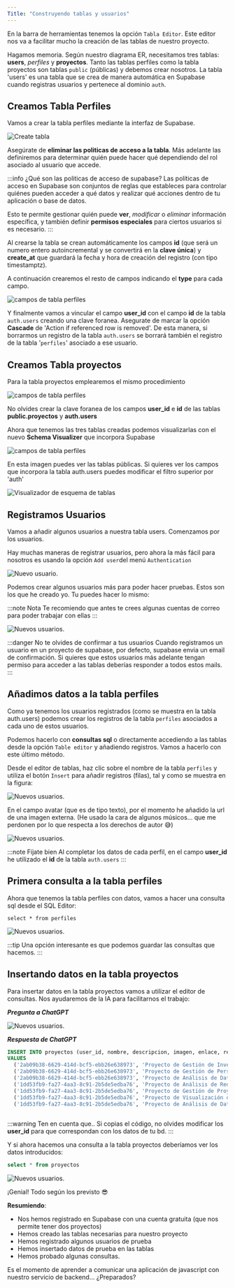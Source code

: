 ```yaml
---
Title: "Construyendo tablas y usuarios"
---
```


En la barra de herramientas tenemos la opción `Tabla Editor`. Este editor nos va a facilitar mucho la creación de las tablas de nuestro proyecto. 

Hagamos memoria. Según nuestro diagrama ER, necesitamos tres tablas: **users**, *perfiles* y **proyectos**. Tanto las tablas perfiles como la tabla proyectos son tablas `public` (públicas) y debemos crear nosotros. La tabla 'users' es una tabla que se crea de manera automática en Supabase cuando registras usuarios y pertenece al dominio `auth`.

## Creamos Tabla Perfiles

Vamos a crear la tabla perfiles mediante la interfaz de Supabase.

![Create tabla](/imagenes/v1/bd/creartabla.png)

Asegúrate de **eliminar las politicas de acceso a la tabla**. Más adelante las definiremos para determinar quién puede hacer qué dependiendo del rol asociado al usuario que accede.

:::info ¿Qué son las politicas de acceso de supabase?
 Las políticas de acceso en Supabase son conjuntos de reglas que estableces para controlar quiénes pueden acceder a qué datos y realizar qué acciones dentro de tu aplicación o base de datos. 
 
 Esto te permite gestionar quién puede **ver**, *modificar* o *eliminar* información específica, y también definir **permisos especiales** para ciertos usuarios si es necesario.
:::

Al crearse la tabla se crean automáticamente los campos **id** (que será un numero entero autoincremental y se convertirá en la **clave única**) y **create_at** que guardará la fecha y hora de creación del registro (con tipo timestamptz).

A continuación crearemos el resto de campos indicando el **type** para cada campo.

![campos de tabla perfiles](/imagenes/v1/bd/perfiles.png)

Y finalmente vamos a vincular el campo **user_id** con el campo **id** de la tabla `auth.users` creando una clave foranea. Asegurate de marcar la opción **Cascade** de 'Action if referenced row is removed'. De esta manera, si borrarmos un registro de la tabla `auth.users` se borrará también el registro de la tabla '`perfiles`' asociado a ese usuario.

## Creamos Tabla proyectos
Para la tabla proyectos emplearemos el mismo procedimiento

![campos de tabla perfiles](/imagenes/v1/bd/tablaproyectos.png)

No olvides crear la clave foranea de los campos **user_id** e **id** de las tablas **public.proyectos** y **auth.users** 

Ahora que tenemos las tres tablas creadas podemos visualizarlas con el nuevo **Schema Visualizer** que incorpora Supabase

![campos de tabla perfiles](/imagenes/v1/bd/schemavisualizer.png)

En esta imagen puedes ver las tablas públicas. Si quieres ver los campos que incorpora la tabla auth.users puedes modificar el filtro superior por 'auth'

![Visualizador de esquema de tablas](/imagenes/v1/bd/schemavisualizer_users.png)

## Registramos Usuarios

Vamos a añadir algunos usuarios a nuestra tabla users. Comenzamos por los usuarios. 

Hay muchas maneras de registrar usuarios, pero ahora la más fácil para nosotros es usando la opción `Add user`del menú `Authentication`

![Nuevo usuario](/imagenes/v1/bd/newuser.png).

Podemos crear algunos usuarios más para poder hacer pruebas. Estos son los que he creado yo. Tu puedes hacer lo mismo:

:::note Nota
Te recomiendo que antes te crees algunas cuentas de correo para poder trabajar con ellas
:::

![Nuevos usuarios](/imagenes/v1/bd/users.png).

:::danger No te olvides de confirmar a tus usuarios
Cuando registramos un usuario en un proyecto de supabase, por defecto, supabase envia un email de confirmación. Si quieres que estos usuarios más adelante tengan permiso para acceder a las tablas deberías responder a todos estos mails.
:::

## Añadimos datos a la tabla perfiles

Como ya tenemos los usuarios registrados (como se muestra en la tabla auth.users) podemos crear los registros de la tabla `perfiles` asociados a cada uno de estos usuarios.

Podemos hacerlo con **consultas sql** o directamente accediendo a las tablas desde la opción `Table editor` y añadiendo registros. Vamos a hacerlo con este último método.

Desde el editor de tablas, haz clic sobre el nombre de la tabla `perfiles` y utiliza el botón `Insert` para añadir registros (filas), tal y como se muestra en la figura:

![Nuevos usuarios](/imagenes/v1/bd/nuevoPerfil.png).

En el campo avatar (que es de tipo texto), por el momento he añadido la url de una imagen externa. (He usado la cara de algunos músicos... que me perdonen por lo que respecta a los derechos de autor 😅)

![Nuevos usuarios](/imagenes/v1/bd/datosPerfiles.png).

:::note Fíjate bien
Al completar los datos de cada perfil, en el campo **user_id** he utilizado el **id** de la tabla `auth.users`
:::

## Primera consulta a la tabla perfiles
Ahora que tenemos la tabla perfiles con datos, vamos a hacer una consulta sql desde el SQL Editor:

```
select * from perfiles
```

![Nuevos usuarios](/imagenes/v1/bd/consultaPerfiles.png).

:::tip
Una opción interesante es que podemos guardar las consultas que hacemos.
:::

## Insertando datos en la tabla proyectos

Para insertar datos en la tabla proyectos vamos a utilizar el editor de consultas. Nos ayudaremos de la IA para facilitarnos el trabajo:

***Pregunta a ChatGPT***

![Nuevos usuarios](/imagenes/v1/bd/chatgpt.png).

***Respuesta de ChatGPT***

```sql title="Consulta SQL"
INSERT INTO proyectos (user_id, nombre, descripcion, imagen, enlace, repositorio, estado)
VALUES 
  ('2ab09b38-6629-414d-bcf5-ebb26e638973', 'Proyecto de Gestión de Inventario', 'Este proyecto permite gestionar el inventario de una empresa', 'https://imagen.com/gestion-inventario.jpg', 'https://enlace.com/gestion-inventario', 'https://github.com/proyecto-gestion-inventario', 'Activo'),
  ('2ab09b38-6629-414d-bcf5-ebb26e638973', 'Proyecto de Gestión de Personal', 'Este proyecto permite gestionar el personal de una empresa', 'https://imagen.com/gestion-personal.jpg', 'https://enlace.com/gestion-personal', 'https://github.com/proyecto-gestion-personal', 'Inactivo'),
  ('2ab09b38-6629-414d-bcf5-ebb26e638973', 'Proyecto de Análisis de Datos de Ventas', 'Este proyecto permite analizar los datos de ventas de una empresa', 'https://imagen.com/analisis-ventas.jpg', 'https://enlace.com/analisis-ventas', 'https://github.com/proyecto-analisis-ventas', 'Activo'),
  ('1dd53fb9-fa27-4aa3-8c91-2b5de5edba76', 'Proyecto de Análisis de Redes Sociales', 'Este proyecto permite analizar las redes sociales de una empresa', 'https://imagen.com/analisis-redes-sociales.jpg', 'https://enlace.com/analisis-redes-sociales', 'https://github.com/proyecto-analisis-redes-sociales', 'Activo'),
  ('1dd53fb9-fa27-4aa3-8c91-2b5de5edba76', 'Proyecto de Gestión de Proyectos', 'Este proyecto permite gestionar proyectos de una empresa', 'https://imagen.com/gestion-proyectos.jpg', 'https://enlace.com/gestion-proyectos', 'https://github.com/proyecto-gestion-proyectos', 'Inactivo'),
  ('1dd53fb9-fa27-4aa3-8c91-2b5de5edba76', 'Proyecto de Visualización de Datos', 'Este proyecto permite visualizar datos de una empresa', 'https://imagen.com/visualizacion-datos.jpg', 'https://enlace.com/visualizacion-datos', 'https://github.com/proyecto-visualizacion-datos', 'Activo'),
  ('1dd53fb9-fa27-4aa3-8c91-2b5de5edba76', 'Proyecto de Análisis de Datos de Marketing', 'Este proyecto permite analizar los datos de marketing de una empresa', 'https://imagen.com/analisis-marketing.jpg', 'https://enlace.com/analisis-marketing', 'https://github.com/proyecto-analisis-marketing', 'Inactivo');
  
  ```
:::warning Ten en cuenta que..
  Si copias el código, no olvides modificar los **user_id** para que correspondan con los datos de tu bd.
:::

Y si ahora hacemos una consulta a la tabla proyectos deberíamos ver los datos introducidos:

```sql
select * from proyectos
```

![Nuevos usuarios](/imagenes/v1/bd/datosProyectos.png).

¡Genial! Todo según los previsto 😎

**Resumiendo**: 
- Nos hemos registrado en Supabase con una cuenta gratuita (que nos permite tener dos proyectos)
- Hemos creado las tablas necesarias para nuestro proyecto
- Hemos registrado algunos usuarios de prueba
- Hemos insertado datos de prueba en las tablas
- Hemos probado algunas consultas.

Es el momento de aprender a comunicar una aplicación de javascript con nuestro servicio de backend... ¿Preparados?




